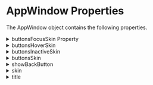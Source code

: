                             

AppWindow Properties
====================

The AppWindow object contains the following properties.


<details close markdown="block"><summary>buttonsFocusSkin Property</summary>

* * *

This property applies a skin in the focused state to all the buttons in the title bar (back, maximize, and minimize buttons).

### Syntax

```

appwindow.buttonsFocusSkin
```

### Type

String

### Read/Write

Read + Write

### Remarks

The default value for this property is null (system theme).

Passing a null or empty string resets the property to the system theme.

**BackgroundColor** and **ForegroundColor** are picked from valid skins. The rest of the skin properties are ignored.

### Availability

Windows 10

* * *

</details>
<details close markdown="block"><summary>buttonsHoverSkin</summary>

* * *

This property applies a skin when the mouse is hovering to all the buttons of the title bar (back, maximize, and minimize buttons).

### Syntax

```

appwindow.buttonsHoverSkin
```

### Type

String

### Read/Write

Read + Write

### Remarks

The default value for this property is null (system theme).

Passing a null or empty string resets the property to the system theme.

**BackgroundColor**and **ForegroundColor** are picked from valid skins. The rest of the skin properties are ignored.

### Availability

Windows 10

**Example**

```

var appwindow = voltmx.appication.getAppWindow();
appwindow.buttonsHoverSkin = "skin1";	
```

* * *

</details>
<details close markdown="block"><summary>buttonsInactiveSkin</summary>

* * *

This property applies a skin in the inactive state to all the buttons in the title bar (back, maximize, and minimize buttons).

### Syntax

```

appwindow.buttonsInactiveSkin
```

### Type

String

### Read/Write

Read + Write

### Remarks

The default value for this property is null (system theme).

Passing a null or empty string resets the property to the system theme.

**BackgroundColor** and **ForegroundColor**are picked from valid skins. The rest of the skin properties are ignored.

### Availability

Windows 10

**Example**

```

var appwindow = voltmx.application.getAppWindow();
appwindow.buttonsInactiveSkin = "skin1";		
```

* * *

</details>
<details close markdown="block"><summary>buttonsSkin</summary>

* * *

This property applies a skin in a normal state to all the buttons in the title bar (back, maximize, and minimize buttons).

### Syntax

```

appwindow.buttonsSkin
```

### Type

String

### Read/Write

Read + Write

### Remarks

The default value for this property is null (system theme).

Passing a null or empty string resets the property to the system theme. **BackgroundColor** and **ForegroundColor** are picked from valid skins. The rest of the skin properties are ignored.

### Availability

Windows 10

**Example**

```

var appwindow = voltmx.application.getAppWindow();
appwindow.buttonsSkin = "skin1";
```

* * *

</details>
<details close markdown="block"><summary>showBackButton</summary>

* * *

This property specifies whether the back button is shown in the title bar.

### Syntax

```

appwindow.showBackButton
```

### Type

Boolean

### Read/Write

Read + Write

### Remarks

If this property is **true**, the form is checked. If the user is in the first form, the back button will be hidden. Otherwise, the button will be visible.

If the property is **false**, the back button is hidden.

The default value is **false**.

### Availability

Windows 10

**Example**

```

var appwindow = voltmx.application.getAppWindow();
appwindow.showBackButton = true;	
```

* * *

</details>
<details close markdown="block"><summary>skin</summary>

* * *

This property applies a skin to the entire title bar.

### Syntax

```

appwindow.skin
```

### Type

String

### Read/Write

Read + Write

### Remarks

The default value for this property is null (system theme).

Passing a null or empty string resets the property to the system theme.

**BackgroundColor** and **ForegroundColor** are picked from valid skins. The rest of the skin properties are ignored.

Availability

Windows 10

**Example**

```

var appwindow = voltmx.application.getAppWindow();
appwindow.skin = "skin1";
```

* * *

</details>
<details close markdown="block"><summary>title</summary>

* * *

This property allows you to customize the title text shown on the title bar.

### Syntax

```

appwindow.title
```

### Type

String

### Read/Write

Read + Write

### Remarks

The default value for this property is an empty string.

Any string is allowed but it should not be too long or the title will be truncated.

Pass a null or empty string to reset the title. Set the new title by providing a valid string.

The application name will always be displayed on the title bar with the given title added to it.

### Availability

Windows 10

**Example**

```

appwindow.title = "some text";
appwindow.title = "";
```

* * *

![](resources/prettify/onload.png)
</details>